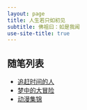 ```yaml
---
layout: page
title: 人生若只如初见
subtitle: 佛祖曰：如是我闻
use-site-title: true
---
```


## 随笔列表

- [追赶时间的人](2017-05-05-chase-time)
- [梦中的大冒险](2017-05-06-dream)
- [动漫集锦](2017-05-06-comic-list)
